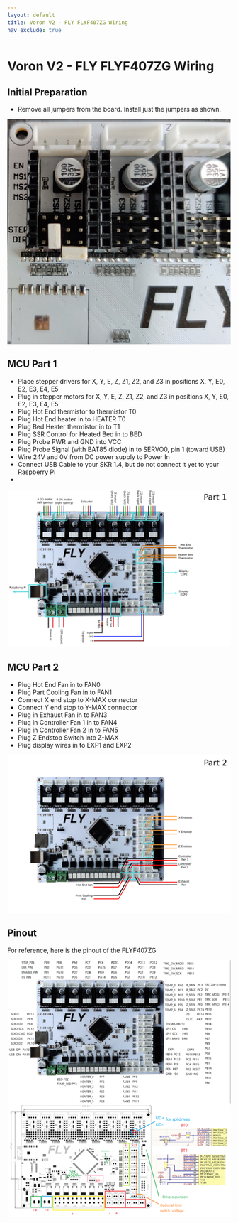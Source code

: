 ```yaml
---
layout: default
title: Voron V2 - FLY FLYF407ZG Wiring
nav_exclude: true
---
```


# Voron V2 - FLY FLYF407ZG Wiring

## Initial Preparation

* Remove all jumpers from the board.  Install just the jumpers as shown.

![](./images/voron2_flyf407zg_uart_jumpers.png)

## MCU Part 1

* Place stepper drivers for X, Y, E, Z, Z1, Z2, and Z3 in positions X, Y, E0, E2, E3, E4, E5
* Plug in stepper motors for X, Y, E, Z, Z1, Z2, and Z3 in positions X, Y, E0, E2, E3, E4, E5
* Plug Hot End thermistor to thermistor T0
* Plug Hot End heater in to HEATER T0
* Plug Bed Heater thermistor in to T1
* Plug SSR Control for Heated Bed in to BED
* Plug Probe PWR and GND into VCC
* Plug Probe Signal (with BAT85 diode) in to SERVO0, pin 1 (toward USB)
* Wire 24V and 0V from DC power supply to Power In
* Connect USB Cable to your SKR 1.4, but do not connect it yet to your Raspberry Pi
* 
![](./images/voron2_flyf407zg_mcu_1.png)

## MCU Part 2

* Plug Hot End Fan in to FAN0
* Plug Part Cooling Fan in to FAN1
* Connect X end stop to X-MAX connector
* Connect Y end stop to Y-MAX connector
* Plug in Exhaust Fan in to FAN3
* Plug in Controller Fan 1 in to FAN4
* Plug in Controller Fan 2 in to FAN5
* Plug Z Endstop Switch into Z-MAX
* Plug display wires in to EXP1 and EXP2


![](./images/voron2_flyf407zg_mcu_2.png)

## Pinout

For reference, here is the pinout of the FLYF407ZG

![](./images/flyf407zg_pinout.png)
![](./images/flyf407zg_port_illustration.png)
